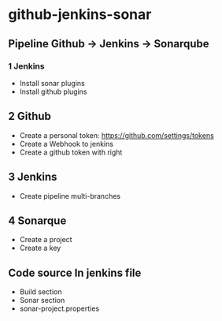 # github-jenkins-sonar

## Pipeline Github -> Jenkins -> Sonarqube

### 1 Jenkins
* Install sonar plugins
* Install github plugins

## 2 Github
* Create a personal token: https://github.com/settings/tokens
* Create a Webhook to jenkins
* Create a github token with right

## 3 Jenkins
* Create pipeline multi-branches

## 4 Sonarque
* Create a project
* Create a key

## Code source In jenkins file
* Build section
* Sonar section
* sonar-project.properties 







